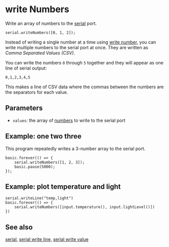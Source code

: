 # write Numbers

Write an array of numbers to the [serial](/device/serial) port.

```sig
serial.writeNumbers([0, 1, 2]);
```

Instead of writing a single number at a time using [write number](/reference/serial/write-number), you can write multiple numbers to the serial port at once. They are written as _Comma Separated Values (CSV)_.

You can write the numbers `0` through `5` together and they will appear as one line of serial output:

``0,1,2,3,4,5``

This makes a line of CSV data where the commas between the numbers are the separators for each value.

## Parameters

* `values`: the array of [numbers](/types/number) to write to the serial port

## Example: one two three

This program repeatedly writes a 3-number array to the serial port.

```blocks
basic.forever(() => {
    serial.writeNumbers([1, 2, 3]);
    basic.pause(5000);
});
```

## Example: plot temperature and light

```blocks
serial.writeLine("temp,light")
basic.forever(() => {
    serial.writeNumbers([input.temperature(), input.lightLevel()])
})
```

## See also

[serial](/device/serial),
[serial write line](/reference/serial/write-line),
[serial write value](/reference/serial/write-value)
